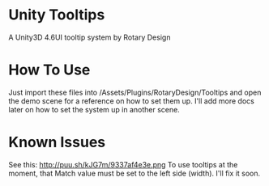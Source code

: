 # Unity Tooltips
A Unity3D 4.6UI tooltip system by Rotary Design

# How To Use
Just import these files into /Assets/Plugins/RotaryDesign/Tooltips and open the demo scene for a reference on how to set them up. I'll add more docs later on how to set the system up in another scene.

# Known Issues
See this: http://puu.sh/kJG7m/9337af4e3e.png
To use tooltips at the moment, that Match value must be set to the left side (width). I'll fix it soon.